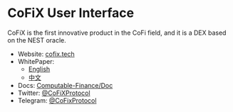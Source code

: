 # CoFiX User Interface

CoFiX is the first innovative product in the CoFi field, and it is a DEX based on the NEST oracle.

- Website: [cofix.tech](https://cofix.tech)
- WhitePaper:
  - [English](https://github.com/Computable-Finance/Doc/blob/master/CoFiX%20White%20Paper%20EN.pdf)
  - [中文](https://github.com/Computable-Finance/Doc/blob/master/CoFiX%20White%20Paper%20EN.pdf)
- Docs: [Computable-Finance/Doc](https://github.com/Computable-Finance/Doc)
- Twitter: [@CoFiXProtocol](https://twitter.com/CoFiXProtocol)
- Telegram: [@CoFixProtocol](https://t.co/QcpQcmDmXj?amp=1)
